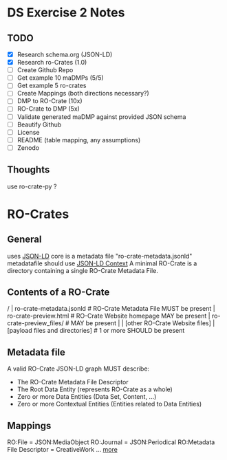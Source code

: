 # DS Exercise 2 Notes
## TODO
* [x] Research schema.org (JSON-LD)
* [x] Research ro-Crates (1.0)
* [ ] Create Github Repo
* [ ] Get example 10 maDMPs (5/5)
* [ ] Get example 5 ro-crates
* [ ] Create Mappings (both directions necessary?)
* [ ] DMP to RO-Crate (10x)
* [ ] RO-Crate to DMP (5x)
* [ ] Validate generated maDMP against provided JSON schema
* [ ] Beautify Github
* [ ] License
* [ ] README (table mapping, any assumptions)
* [ ] Zenodo

## Thoughts
use ro-crate-py ?

# RO-Crates
## General
uses [JSON-LD](https://schema.org/)
core is a metadata file "ro-crate-metadata.jsonld"
metadatafile should use [JSON-LD Context](https://researchobject.github.io/ro-crate/1.0/context.jsonld)
A minimal RO-Crate is a directory containing a single RO-Crate Metadata File.

## Contents of a RO-Crate
<RO-Crate root directory>/
|   ro-crate-metadata.jsonld            # RO-Crate Metadata File MUST be present
|   ro-crate-preview.html               # RO-Crate Website homepage MAY be present
|   ro-crate-preview_files/             # MAY be present
|    | [other RO-Crate Website files]
|   [payload files and directories]     # 1 or more SHOULD be present

## Metadata file
A valid RO-Crate JSON-LD graph MUST describe:
* The RO-Crate Metadata File Descriptor
* The Root Data Entity (represents RO-Crate as a whole)
* Zero or more Data Entities (Data Set, Content, ...)
* Zero or more Contextual Entities (Entities related to Data Entities)

## Mappings
RO:File = JSON:MediaObject
RO:Journal = JSON:Periodical
RO:Metadata File Descriptor = CreativeWork
... [more](https://researchobject.github.io/ro-crate/1.0/#additional-metadata-standards)